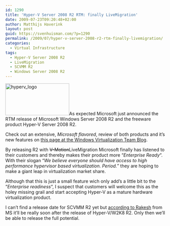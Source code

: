 ```yaml
---
id: 1290
title: 'Hyper-V Server 2008 R2 RTM: finally LiveMigration'
date: 2009-07-23T09:20:48+02:00
author: Matthijs Haverink
layout: post
guid: https://svenhuisman.com/?p=1290
permalink: /2009/07/hyper-v-server-2008-r2-rtm-finally-livemigration/
categories:
  - Virtual Infrastructure
tags:
  - Hyper-V Server 2008 R2
  - LiveMigration
  - SCVMM R2
  - Windows Server 2008 R2
---
```

<img class="alignleft size-full wp-image-1292" title="hyperv_logo" src="https://svenhuisman.com/wp-content/uploads/2009/07/hyperv_logo.jpg" alt="hyperv_logo" width="200" height="100" />As expected Microsoft just announced the RTM release of Microsoft Windows Server 2008 R2 and the freeware product Hyper-V Server 2008 R2.

Check out an extensive, _Microsoft flavored_, review of both products and it&#8217;s new features on <a href="http://blogs.technet.com/virtualization/archive/2009/07/22/windows-server-2008-r2-hyper-v-server-2008-r2-rtm.aspx " target="_blank">this page at the Windows Virtualization Team Blog</a>.

By releasing R2 with <span style="text-decoration: line-through;">V-Motion</span>LiveMigration Microsoft finally has listened to their customers and thereby makes their product more &#8220;_Enterprise Ready_&#8220;. With their slogan &#8220;_We believe everyone should have access to high performance hypervisor based virtualization. Period._&#8221; they are hoping to make a giant leap in virtualization market share.  
<!--more-->

Although that this is just a small feature wich only add&#8217;s a little bit to the &#8220;_Enterprise readiness_&#8220;, I suspect that customers will welcome this as the holey missing grail and start accepting Hyper-V as a mature hardware virtualization product.

I can&#8217;t find a release date for SCVMM R2 yet but <a href="http://blogs.technet.com/rakeshm/archive/2009/07/13/scvmm-2008-r2-release-date-information.aspx" target="_blank">according to Rakesh</a> from MS it&#8217;ll be really soon after the release of Hyper-V/W2K8 R2. Only then we&#8217;ll be able to release the full potential.